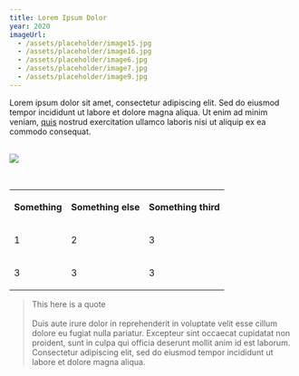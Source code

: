 ```yaml
---
title: Lorem Ipsum Dolor
year: 2020
imageUrl:
  - /assets/placeholder/image15.jpg
  - /assets/placeholder/image16.jpg
  - /assets/placeholder/image6.jpg
  - /assets/placeholder/image7.jpg
  - /assets/placeholder/image9.jpg
---
```

<p>Lorem ipsum dolor sit amet, consectetur adipiscing elit. Sed do eiusmod tempor incididunt ut labore et dolore magna aliqua. Ut enim ad minim veniam, <a href="https://google.com"><u>quis</u></a> nostrud exercitation ullamco laboris nisi ut aliquip ex ea commodo consequat. <br><br></p><p><img src="/assets/placeholder/image3.jpg"></p><p><br></p><table style="min-width: 75px"><colgroup><col><col><col></colgroup><tbody><tr><th colspan="1" rowspan="1"><p>Something</p></th><th colspan="1" rowspan="1"><p>Something else</p></th><th colspan="1" rowspan="1"><p>Something third</p></th></tr><tr><td colspan="1" rowspan="1"><p>1</p></td><td colspan="1" rowspan="1"><p>2</p></td><td colspan="1" rowspan="1"><p>3</p></td></tr><tr><td colspan="1" rowspan="1"><p>3</p></td><td colspan="1" rowspan="1"><p>3</p></td><td colspan="1" rowspan="1"><p>3</p></td></tr></tbody></table><blockquote><p>This here is a quote<br><br>Duis aute irure dolor in reprehenderit in voluptate velit esse cillum dolore eu fugiat nulla pariatur. Excepteur sint occaecat cupidatat non proident, sunt in culpa qui officia deserunt mollit anim id est laborum. Consectetur adipiscing elit, sed do eiusmod tempor incididunt ut labore et dolore magna aliqua.</p></blockquote><p></p><p></p>